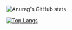 


![Anurag's GitHub stats](https://github-readme-stats.vercel.app/api?username=imad-elbouhati&show_icons=true&theme=shades-of-purple)


[![Top Langs](https://github-readme-stats.vercel.app/api/top-langs/?username=imad-elbouhati&count_private=true&theme=shades-of-purple)](https://github.com/imad-elbouhati)

